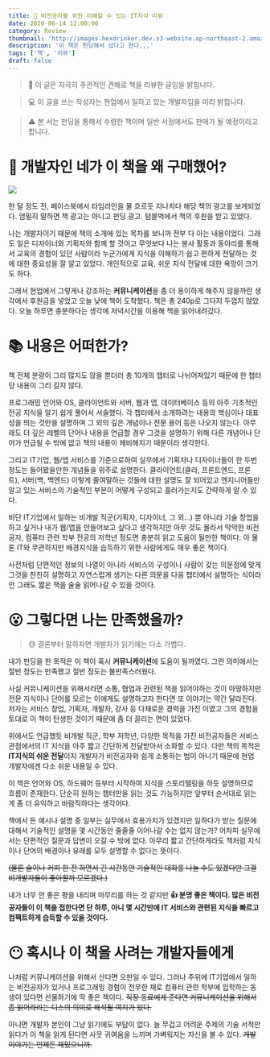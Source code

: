 ```yaml
---
title: 📖 비전공자를 위한 이해할 수 있는 IT지식 리뷰
date: 2020-06-14 12:00:00
category: Review
thumbnail: 'http://images.hexdrinker.dev.s3-website.ap-northeast-2.amazonaws.com/thumbnails/book-review-1.gif'
description: '이 책은 펀딩해서 샀다고 한다,,,'
tags: ['책', '리뷰']
draft: false
---
```


> 📖 이 글은 지극히 주관적인 견해로 책을 리뷰한 글임을 밝힙니다.

> 💻 이 글을 쓰는 작성자는 현업에서 일하고 있는 개발자임을 미리 밝힙니다.

> ⚠️ 본 서는 펀딩을 통해서 수령한 책이며 일반 서점에서도 판매가 될 예정이라고 합니다.

# 🤔 개발자인 네가 이 책을 왜 구매했어?

![](<https://images.velog.io/images/hexdrinker/post/15bb2408-cfdb-4735-8bbe-07dcbc168b4b/book%20(1).jpeg>)

한 달 정도 전, 페이스북에서 타임라인을 물 흐르듯 지나치다 해당 책의 광고를 보게되었다. 엄밀히 말하면 책 광고는 아니고 펀딩 광고. 텀블벅에서 책의 후원을 받고 있었다.

나는 개발자이기 때문에 책의 소개에 있는 목차를 보니까 전부 다 아는 내용이었다. 그래도 일은 디자이너와 기획자와 함께 할 것이고 무엇보다 나는 봉사 활동과 동아리를 통해서 교육의 경험이 있던 사람이라 누군가에게 지식을 이해하기 쉽고 편하게 전달하는 것에 대한 중요성을 잘 알고 있었다. 개인적으로 교육, 쉬운 지식 전달에 대한 욕망이 크기도 하다.

그래서 현업에서 그렇게나 강조하는 **커뮤니케이션**을 좀 더 용이하게 해주지 않을까란 생각에서 후원금을 넣었고 오늘 낮에 책이 도착했다. 책은 총 240p로 그다지 두껍지 않았다. 오늘 하루면 충분하다는 생각에 저녁시간을 이용해 책을 읽어내려갔다.

# 📚 내용은 어떠한가?

책 전체 분량이 그리 많지도 않을 뿐더러 총 10개의 챕터로 나뉘어져있기 때문에 한 챕터당 내용이 그리 길지 않다.

프로그래밍 언어와 OS, 클라이언트와 서버, 웹과 앱, 데이터베이스 등의 아주 기초적인 전공 지식을 알기 쉽게 풀어서 서술했다. 각 챕터에서 소개하려는 내용의 핵심이나 대표성을 띄는 것만을 설명하며 그 외의 깊은 개념이나 전문 용어 등은 나오지 않는다. 아무래도 더 깊은 레벨의 단어나 내용을 언급할 경우 그것을 설명하기 위해 다른 개념이나 단어가 언급될 수 밖에 없고 책의 내용이 헤비해지기 때문이라 생각한다.

그리고 IT기업, 웹/앱 서비스를 기준으로하여 실무에서 기획자나 디자이너들이 한 두번 정도는 들어봤을만한 개념들을 위주로 설명한다. 클라이언트(클라, 프론트엔드, 프론트), 서버(백, 백엔드) 이렇게 줄여말하는 것들에 대한 설명도 잘 되어있고 엔지니어들만 알고 있는 서비스의 기술적인 부분이 어떻게 구성되고 흘러가는지도 간략하게 알 수 있다.

비단 IT기업에서 일하는 비개발 직군(기획자, 디자이너, 그 외...) 뿐 아니라 기술 창업을 하고 싶거나 내가 웹/앱을 만들어보고 싶다고 생각하지만 아무 것도 몰라서 막막한 비전공자, 컴퓨터 관련 학부 전공의 저학년 정도면 충분히 읽고 도움이 될만한 책이다. 아 물론 IT와 무관하지만 배경지식을 습득하기 위한 사람에게도 매우 좋은 책이다.

사전처럼 단편적인 정보의 나열이 아니라 서비스의 구성이나 사람이 갖는 의문점에 맞게 그것을 찬찬히 설명하고 자연스럽게 생기는 다른 의문을 다음 챕터에서 설명하는 식이라 안 그래도 짧은 책을 술술 읽어나갈 수 있을 것이다.

# 😮 그렇다면 나는 만족했을까?

> 😓 결론부터 말하자면 개발자가 읽기에는 다소 가볍다.

내가 펀딩을 한 목적은 이 책이 혹시 **커뮤니케이션**에 도움이 될까였다. 그런 의미에서는 절반 정도는 만족했고 절반 정도는 불만족스러웠다.

사실 커뮤니케이션을 위해서라면 소통, 협업과 관련된 책을 읽어야하는 것이 마땅하지만 전문 지식이나 단어를 모르는 이에게도 설명하고자 한다면 또 이야기는 약간 달라진다. 저자는 서비스 창업, 기획자, 개발자, 강사 등 다채로운 경력을 가진 이였고 그의 경험을 토대로 이 책이 탄생한 것이기 때문에 좀 더 끌리는 면이 있었다.

위에서도 언급했듯 비개발 직군, 학부 저학년, 다양한 목적을 가진 비전공자들은 서비스 관점에서의 IT 지식을 아주 짧고 간단하게 전달받아서 소화할 수 있다. 다만 책의 목적은 **IT지식의 쉬운 전달**이지 개발자가 비전공자와 쉽게 소통하는 법이 아니기 때문에 현업 개발자에겐 다소 쉬운 내용일 수 있다.

이 책은 언어와 OS, 하드웨어 등부터 시작하여 지식을 스토리텔링을 하듯 설명하므로 흐름이 존재한다. 단순히 원하는 챕터만을 읽는 것도 가능하지만 앞부터 순서대로 읽는 게 좀 더 유익하고 바람직하다는 생각이다.

책에서 든 예시나 설명 중 일부는 실무에서 효용가치가 있겠지만 일하다가 받는 질문에 대해서 기술적인 설명을 몇 시간동안 줄줄줄 이어나갈 수는 없지 않는가? 어차피 실무에서는 단편적인 질문과 답변이 오갈 수 밖에 없다. 아무리 짧고 간단하게라도 책처럼 지식이나 단어의 배경이나 유래를 모두 설명할 수 없다는 뜻이다.

~~(물론 술이나 커피 한 잔 하면서 긴 시간동안 기술적인 대화를 나눌 수도 있겠다만 그걸 비개발자들이 좋아할까 모르겠다.)~~

내가 너무 안 좋은 평을 내리며 마무리를 하는 것 같지만
**👍 분명 좋은 책이다. 많은 비전공자들이 이 책을 접한다면 단 하루, 아니 몇 시간만에 IT 서비스와 관련된 지식을 빠르고 컴팩트하게 습득할 수 있을 것이다.**

# 😶 혹시나 이 책을 사려는 개발자들에게

나처럼 커뮤니케이션을 위해서 산다면 오판일 수 있다. 그러나 주위에 IT기업에서 일하는 비전공자가 있거나 프로그래밍 경험이 전무한 채로 컴퓨터 관련 학부에 입학하는 동생이 있다면 선물하기에 딱 좋은 책이다. ~~직장 동료에게 준다면 커뮤니케이션을 위해서 좀 읽어라라는 디스의 의미로 해석될 여지가 있다.~~

아니면 개발자 본인이 그냥 읽기에도 부담이 없다. 늘 무겁고 어려운 주제의 기술 서적만 읽다가 이 책을 읽게 된다면 사뭇 귀여움을 느끼며 가벼워지는 자신을 볼 수 있다. ~~개발 이야기는 언제든 재밌으니까.~~
